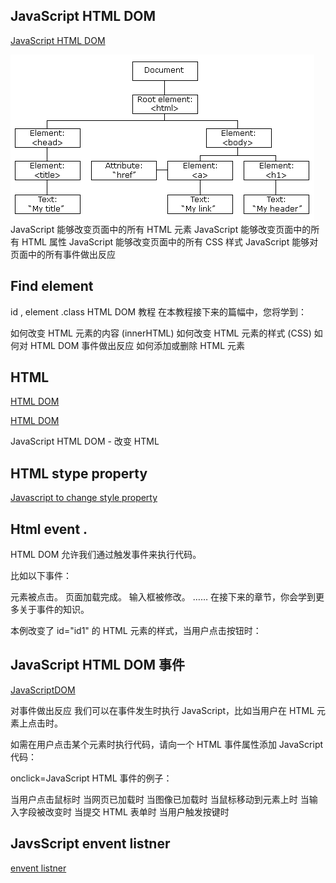 ## JavaScript HTML DOM
[JavaScript HTML DOM](https://www.runoob.com/js/js-htmldom.html)

![alt text](image-5.png)
JavaScript 能够改变页面中的所有 HTML 元素
JavaScript 能够改变页面中的所有 HTML 属性
JavaScript 能够改变页面中的所有 CSS 样式
JavaScript 能够对页面中的所有事件做出反应

## Find element
id , element .class
HTML DOM 教程
在本教程接下来的篇幅中，您将学到：

如何改变 HTML 元素的内容 (innerHTML)
如何改变 HTML 元素的样式 (CSS)
如何对 HTML DOM 事件做出反应
如何添加或删除 HTML 元素

## HTML 

[HTML DOM](https://www.w3schools.com/js/js_htmldom.asp)


[HTML DOM](https://www.runoob.com/js/js-htmldom-html.html)

JavaScript HTML DOM - 改变 HTML

## HTML stype property

[Javascript to change style property](https://www.runoob.com/js/js-htmldom-css.html)

## Html event .

HTML DOM 允许我们通过触发事件来执行代码。

比如以下事件：

元素被点击。
页面加载完成。
输入框被修改。
……
在接下来的章节，你会学到更多关于事件的知识。

本例改变了 id="id1" 的 HTML 元素的样式，当用户点击按钮时：

## JavaScript HTML DOM 事件
[JavaScriptDOM](https://www.runoob.com/js/js-htmldom-events.html)

对事件做出反应
我们可以在事件发生时执行 JavaScript，比如当用户在 HTML 元素上点击时。

如需在用户点击某个元素时执行代码，请向一个 HTML 事件属性添加 JavaScript 代码：

onclick=JavaScript
HTML 事件的例子：

当用户点击鼠标时
当网页已加载时
当图像已加载时
当鼠标移动到元素上时
当输入字段被改变时
当提交 HTML 表单时
当用户触发按键时

## JavsScript envent listner
[envent listner](https://www.runoob.com/js/js-htmldom-eventlistener.html)